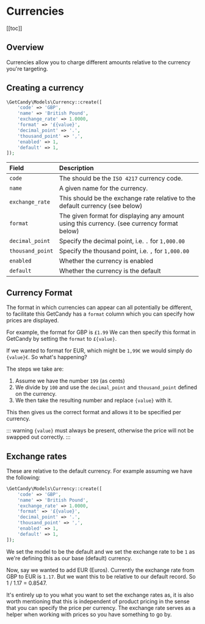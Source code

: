 # Currencies

[[toc]]

## Overview

Currencies allow you to charge different amounts relative to the currency you're targeting.

## Creating a currency

```php
\GetCandy\Models\Currency::create([
    'code' => 'GBP',
    'name' => 'British Pound',
    'exchange_rate' => 1.0000,
    'format' => '£{value}',
    'decimal_point' => '.',
    'thousand_point' => ',',
    'enabled' => 1,
    'default' => 1,
]);
```

|Field|Description|
|:-|:-|
|`code`|The should be the `ISO 4217` currency code. |
|`name`|A given name for the currency.|
|`exchange_rate`|This should be the exchange rate relative to the default currency (see below)|
|`format`|The given format for displaying any amount using this currency. (see currency format below)|
|`decimal_point`|Specify the decimal point, i.e. `.` for `1,000.00`|
|`thousand_point`|Specify the thousand point, i.e. `,` for `1,000.00`|
|`enabled`|Whether the currency is enabled|
|`default`|Whether the currency is the default|

## Currency Format

The format in which currencies can appear can all potentially be different, to facilitate this GetCandy has a `format` column which you can specify how prices are displayed.

For example, the format for GBP is `£1.99` We can then specify this format in GetCandy by setting the `format` to `£{value}`.

If we wanted to format for EUR, which might be `1,99€` we would simply do `{value}€`. So what's happening?

The steps we take are:

  1. Assume we have the number `199` (as cents)
  2. We divide by `100` and use the `decimal_point` and `thousand_point` defined on the currency.
  3. We then take the resulting number and replace `{value}` with it.

This then gives us the correct format and allows it to be specified per currency.

::: warning
`{value}` must always be present, otherwise the price will not be swapped out correctly.
:::

## Exchange rates
These are relative to the default currency. For example assuming we have the following:

```php
\GetCandy\Models\Currency::create([
    'code' => 'GBP',
    'name' => 'British Pound',
    'exchange_rate' => 1.0000,
    'format' => '£{value}',
    'decimal_point' => '.',
    'thousand_point' => ',',
    'enabled' => 1,
    'default' => 1,
]);
```

We set the model to be the default and we set the exchange rate to be `1` as we're defining this as our base (default) currency.

Now, say we wanted to add EUR (Euros). Currently the exchange rate from GBP to EUR is `1.17`. But we want this to be relative to our default record. So 1 / 1.17 = 0.8547.

It's entirely up to you what you want to set the exchange rates as, it is also worth mentioning that this is independent of product pricing in the sense that you can specify the price per currency. The exchange rate serves as a helper when working with prices so you have something to go by.
